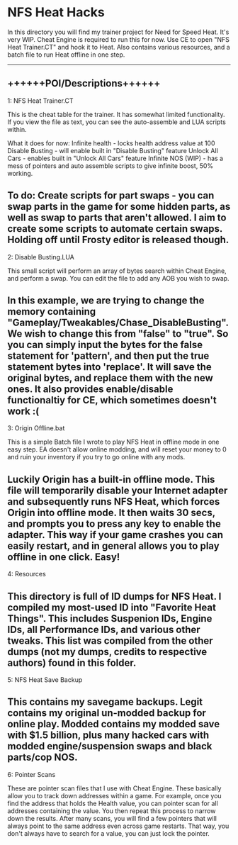 # NFS Heat Hacks

In this directory you will find my trainer project for Need for Speed Heat. It's very WIP.
Cheat Engine is required to run this for now. Use CE to open "NFS Heat Trainer.CT" and hook it to Heat.
Also contains various resources, and a batch file to run Heat offline in one step.

----------------------------
++++++POI/Descriptions++++++
----------------------------

1: NFS Heat Trainer.CT

   This is the cheat table for the trainer. It has somewhat limited functionality.
   If you view the file as text, you can see the auto-assemble and LUA scripts within.
   
   What it does for now: Infinite health - locks health address value at 100
                         Disable Busting - will enable built in "Disable Busting" feature
                         Unlock All Cars - enables built in "Unlock All Cars" feature
                         Infinite NOS (WIP) - has a mess of pointers and auto assemble scripts
                                              to give infinite boost, 50% working.
   
   To do: Create scripts for part swaps - you can swap parts in the game for some hidden parts,
                                          as well as swap to parts that aren't allowed. I aim to 
                                          create some scripts to automate certain swaps. Holding off
                                          until Frosty editor is released though.
----------------------------                                          
2: Disable Busting.LUA
   
   This small script will perform an array of bytes search within Cheat Engine, and perform a swap. 
   You can edit the file to add any AOB you wish to swap. 
   
   In this example, we are trying to change
   the memory containing "Gameplay/Tweakables/Chase_DisableBusting". We wish to change this from "false"
   to "true". So you can simply input the bytes for the false statement for 'pattern', and then put
   the true statement bytes into 'replace'. It will save the original bytes, and replace them with
   the new ones. It also provides enable/disable functionaltiy for CE, which sometimes doesn't work :(
----------------------------   
3: Origin Offline.bat

   This is a simple Batch file I wrote to play NFS Heat in offline mode in one easy step. EA doesn't
   allow online modding, and will reset your money to 0 and ruin your inventory if you try to go online
   with any mods. 
   
   Luckily Origin has a built-in offline mode. This file will temporarily disable your Internet adapter
   and subsequently runs NFS Heat, which forces Origin into offline mode. It then waits 30 secs, and prompts
   you to press any key to enable the adapter. This way if your game crashes you can easily restart, and in general
   allows you to play offline in one click. Easy!
----------------------------   
4: Resources

   This directory is full of ID dumps for NFS Heat. I compiled my most-used ID into "Favorite Heat Things". This includes
   Suspenion IDs, Engine IDs, all Performance IDs, and various other tweaks. This list was compiled from the other dumps
   (not my dumps, credits to respective authors) found in this folder.
----------------------------
5: NFS Heat Save Backup
   
   This contains my savegame backups. Legit contains my original un-modded backup for online play. Modded contains
   my modded save with $1.5 billion, plus many hacked cars with modded engine/suspension swaps and black parts/cop NOS.
----------------------------   
6: Pointer Scans

   These are pointer scan files that I use with Cheat Engine. These basically allow you to track down addresses within a
   game. For example, once you find the address that holds the Health value, you can pointer scan for all addresses containing
   the value. You then repeat this process to narrow down the results. After many scans, you will find a few pointers that will
   always point to the same address even across game restarts. That way, you don't always have to search for a value, you can
   just lock the pointer.
